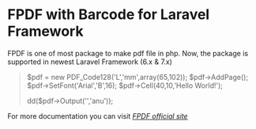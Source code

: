 # FPDF with Barcode for Laravel Framework
FPDF is one of most package to make pdf file in php. Now, the package is supported in newest Laravel Framework (6.x & 7.x)

> $pdf = new PDF_Code128('L','mm',array(65,102));
> $pdf->AddPage();
> $pdf->SetFont('Arial','B',16);
> $pdf->Cell(40,10,'Hello World!');
> 
> dd($pdf->Output('','anu'));

For more documentation you can visit *[FPDF official site](www.fpdf.org)*
